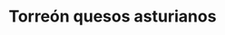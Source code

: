 ---
title: "Torreón quesos asturianos"
url: /cangas-de-onis/torreon-quesos-asturianos/
shop: Käse
---